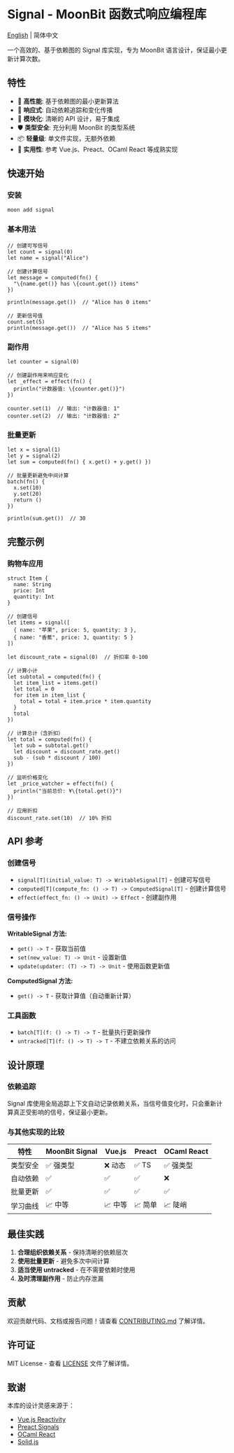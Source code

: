 # Signal - MoonBit 函数式响应编程库

[English](README.md) | 简体中文

一个高效的、基于依赖图的 Signal 库实现，专为 MoonBit 语言设计，保证最小更新计算次数。

## 特性

- 🚀 **高性能**: 基于依赖图的最小更新算法
- 🔄 **响应式**: 自动依赖追踪和变化传播  
- 🧩 **模块化**: 清晰的 API 设计，易于集成
- 🛡️ **类型安全**: 充分利用 MoonBit 的类型系统
- 📦 **轻量级**: 单文件实现，无额外依赖
- 🎯 **实用性**: 参考 Vue.js、Preact、OCaml React 等成熟实现

## 快速开始

### 安装

```bash
moon add signal
```

### 基本用法

```moonbit
// 创建可写信号
let count = signal(0)
let name = signal("Alice")

// 创建计算信号
let message = computed(fn() {
  "\{name.get()} has \{count.get()} items"
})

println(message.get())  // "Alice has 0 items"

// 更新信号值
count.set(5)
println(message.get())  // "Alice has 5 items"
```

### 副作用

```moonbit
let counter = signal(0)

// 创建副作用来响应变化
let _effect = effect(fn() {
  println("计数器值: \{counter.get()}")
})

counter.set(1)  // 输出: "计数器值: 1" 
counter.set(2)  // 输出: "计数器值: 2"
```

### 批量更新

```moonbit
let x = signal(1)
let y = signal(2)
let sum = computed(fn() { x.get() + y.get() })

// 批量更新避免中间计算
batch(fn() {
  x.set(10)
  y.set(20)
  return ()
})

println(sum.get())  // 30
```

## 完整示例

### 购物车应用

```moonbit
struct Item {
  name: String
  price: Int
  quantity: Int
}

// 创建信号
let items = signal([
  { name: "苹果", price: 5, quantity: 3 },
  { name: "香蕉", price: 3, quantity: 5 }
])

let discount_rate = signal(0)  // 折扣率 0-100

// 计算小计
let subtotal = computed(fn() {
  let item_list = items.get()
  let total = 0
  for item in item_list {
    total = total + item.price * item.quantity
  }
  total
})

// 计算总计（含折扣）
let total = computed(fn() {
  let sub = subtotal.get()
  let discount = discount_rate.get()
  sub - (sub * discount / 100)
})

// 监听价格变化
let _price_watcher = effect(fn() {
  println("当前总价: ¥\{total.get()}")
})

// 应用折扣
discount_rate.set(10)  // 10% 折扣
```

## API 参考

### 创建信号

- `signal[T](initial_value: T) -> WritableSignal[T]` - 创建可写信号
- `computed[T](compute_fn: () -> T) -> ComputedSignal[T]` - 创建计算信号
- `effect(effect_fn: () -> Unit) -> Effect` - 创建副作用

### 信号操作

**WritableSignal 方法:**
- `get() -> T` - 获取当前值
- `set(new_value: T) -> Unit` - 设置新值
- `update(updater: (T) -> T) -> Unit` - 使用函数更新值

**ComputedSignal 方法:**
- `get() -> T` - 获取计算值（自动重新计算）

### 工具函数

- `batch[T](f: () -> T) -> T` - 批量执行更新操作
- `untracked[T](f: () -> T) -> T` - 不建立依赖关系的访问

## 设计原理

### 依赖追踪

Signal 库使用全局追踪上下文自动记录依赖关系，当信号值变化时，只会重新计算真正受影响的信号，保证最小更新。

### 与其他实现的比较

| 特性 | MoonBit Signal | Vue.js | Preact | OCaml React |
|------|----------------|--------|--------|-------------|
| 类型安全 | ✅ 强类型 | ❌ 动态 | ✅ TS | ✅ 强类型 |
| 自动依赖 | ✅ | ✅ | ✅ | ❌ |
| 批量更新 | ✅ | ✅ | ✅ | ✅ |
| 学习曲线 | 📈 中等 | 📈 中等 | 📈 简单 | 📈 陡峭 |

## 最佳实践

1. **合理组织依赖关系** - 保持清晰的依赖层次
2. **使用批量更新** - 避免多次中间计算
3. **适当使用 untracked** - 在不需要依赖时使用
4. **及时清理副作用** - 防止内存泄漏

## 贡献

欢迎贡献代码、文档或报告问题！请查看 [CONTRIBUTING.md](.github/CONTRIBUTING.md) 了解详情。

## 许可证

MIT License - 查看 [LICENSE](LICENSE) 文件了解详情。

## 致谢

本库的设计灵感来源于：
- [Vue.js Reactivity](https://github.com/vuejs/core/tree/main/packages/reactivity)
- [Preact Signals](https://github.com/preactjs/signals)
- [OCaml React](https://github.com/dbuenzli/react)
- [Solid.js](https://github.com/solidjs/solid)